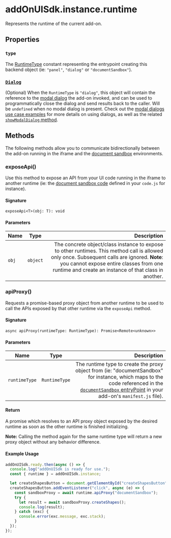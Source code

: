 # addOnUISdk.instance.runtime

Represents the runtime of the current add-on.

## Properties

### `type`

The [RuntimeType](addonsdk-constants.md) constant representing the entrypoint creating this backend object (ie: `"panel"`, `"dialog"` or `"documentSandbox"`).

### [`Dialog`](runtime-dialog.md)

(Optional) When the `RuntimeType` is `"dialog"`, this object will contain the reference to the [modal dialog](runtime-dialog.md) the add-on invoked, and can be used to programmatically close the dialog and send results back to the caller. Will be `undefined` when no modal dialog is present. Check out the [modal dialogs use case examples](../../guides/learn/how-to/modal-dialogs.md) for more details on using dialogs, as well as the related [`showModalDialog` method](addonsdk-app.md#showmodaldialog).

## Methods

The following methods allow you to communicate bidirectionally between the add-on running in the iframe and the [document sandbox](../document-sandbox/index.md) environments.

### exposeApi()

Use this method to expose an API from your UI code running in the iframe to another runtime (ie: the [document sandbox code](../document-sandbox/index.md) defined in your `code.js` for instance).

#### Signature

`exposeApi<T>(obj: T): void`

#### Parameters

| Name  | Type     |                                                                                                                                                                                                                                       Description |
| ----- | -------- | ------------------------------------------------------------------------------------------------------------------------------------------------------------------------------------------------------------------------------------------------: |
| `obj` | `object` | The concrete object/class instance to expose to other runtimes. This method call is allowed only once. Subsequent calls are ignored. **Note**: you cannot expose entire classes from one runtime and create an instance of that class in another. |

### apiProxy()

Requests a promise-based proxy object from another runtime to be used to call the APIs exposed by that other runtime via the `exposeApi` method.

#### Signature

`async apiProxy(runtimeType: RuntimeType): Promise<Remote<unknown>>`

#### Parameters

| Name          | Type          |                                                                                                                                                                                                                                                    Description |
| ------------- | ------------- | -------------------------------------------------------------------------------------------------------------------------------------------------------------------------------------------------------------------------------------------------------------: |
| `runtimeType` | `RuntimeType` | The runtime type to create the proxy object from (ie: "documentSandbox" for instance, which maps to the code referenced in the [`documentSandbox` entryPoint](../document-sandbox/index.md#document-sandbox-entry-point) in your add-on's `manifest.js` file). |

#### Return

A promise which resolves to an API proxy object exposed by the desired runtime as soon as the other runtime is finished initializing.

**Note:** Calling the method again for the same runtime type will return a new proxy object without any behavior difference.

#### Example Usage

```js
addOnUISdk.ready.then(async () => {
  console.log("addOnUISdk is ready for use.");
  const { runtime } = addOnUISdk.instance;

  let createShapesButton = document.getElementById("createShapesButton");
  createShapesButton.addEventListener("click", async (e) => {
    const sandboxProxy = await runtime.apiProxy("documentSandbox");
    try {
      let result = await sandboxProxy.createShapes();
      console.log(result);
    } catch (exc) {
      console.error(exc.message, exc.stack);
    }
  });
});
```
